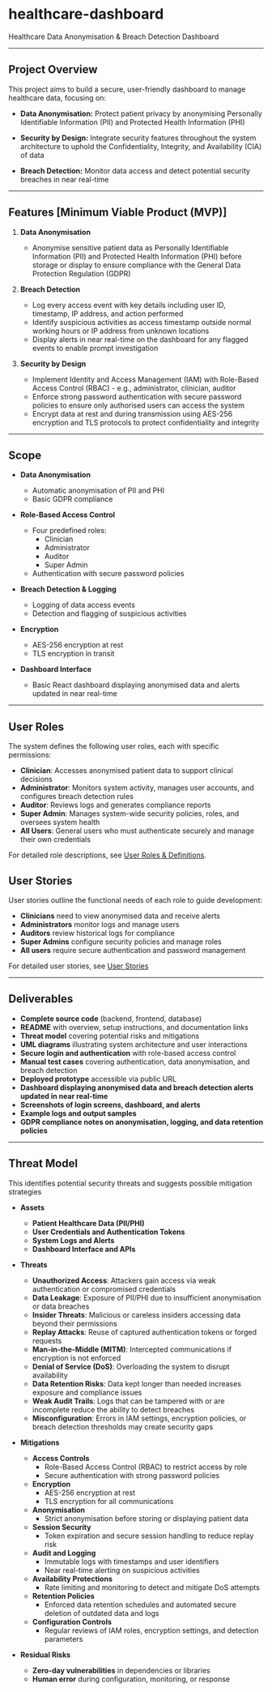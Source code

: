 # healthcare-dashboard
Healthcare Data Anonymisation & Breach Detection Dashboard

---

## Project Overview
This project aims to build a secure, user-friendly dashboard to manage healthcare data, focusing on:

- **Data Anonymisation:** Protect patient privacy by anonymising Personally Identifiable Information (PII) and Protected Health Information (PHI)

- **Security by Design:** Integrate security features throughout the system architecture to uphold the Confidentiality, Integrity, and Availability (CIA) of data

- **Breach Detection:** Monitor data access and detect potential security breaches in near real-time

---

## Features [Minimum Viable Product (MVP)]

1. **Data Anonymisation**
   - Anonymise sensitive patient data as Personally Identifiable Information (PII) and Protected Health Information (PHI) before storage or display to ensure compliance with the General Data Protection Regulation (GDPR)

2. **Breach Detection**
   - Log every access event with key details including user ID, timestamp, IP address, and action performed
   - Identify suspicious activities as access timestamp outside normal working hours or IP address from unknown locations
   - Display alerts in near real-time on the dashboard for any flagged events to enable prompt investigation

3. **Security by Design**
   - Implement Identity and Access Management (IAM) with Role-Based Access Control (RBAC) - e.g., administrator, clinician, auditor
   - Enforce strong password authentication with secure password policies to ensure only authorised users can access the system
   - Encrypt data at rest and during transmission using AES-256 encryption and TLS protocols to protect confidentiality and integrity

---

## Scope

- **Data Anonymisation**
  - Automatic anonymisation of PII and PHI
  - Basic GDPR compliance

- **Role-Based Access Control**
  - Four predefined roles:
    - Clinician
    - Administrator
    - Auditor
    - Super Admin
  - Authentication with secure password policies

- **Breach Detection & Logging**
  - Logging of data access events
  - Detection and flagging of suspicious activities

- **Encryption**
  - AES-256 encryption at rest
  - TLS encryption in transit

- **Dashboard Interface**
   - Basic React dashboard displaying anonymised data and alerts updated in near real-time

---

## User Roles
The system defines the following user roles, each with specific permissions:

- **Clinician**: Accesses anonymised patient data to support clinical decisions
- **Administrator**: Monitors system activity, manages user accounts, and configures breach detection rules
- **Auditor**: Reviews logs and generates compliance reports
- **Super Admin**: Manages system-wide security policies, roles, and oversees system health
- **All Users**: General users who must authenticate securely and manage their own credentials

For detailed role descriptions, see [User Roles & Definitions](docs/user-roles.md).

## User Stories
User stories outline the functional needs of each role to guide development:

- **Clinicians** need to view anonymised data and receive alerts
- **Administrators** monitor logs and manage users
- **Auditors** review historical logs for compliance
- **Super Admins** configure security policies and manage roles
- **All users** require secure authentication and password management

For detailed user stories, see [User Stories](docs/user-stories.md)

---

## Deliverables

- **Complete source code** (backend, frontend, database)
- **README** with overview, setup instructions, and documentation links
- **Threat model** covering potential risks and mitigations
- **UML diagrams** illustrating system architecture and user interactions
- **Secure login and authentication** with role-based access control
- **Manual test cases** covering authentication, data anonymisation, and breach detection
- **Deployed prototype** accessible via public URL
- **Dashboard displaying anonymised data and breach detection alerts updated in near real-time**
- **Screenshots of login screens, dashboard, and alerts**
- **Example logs and output samples**
- **GDPR compliance notes on anonymisation, logging, and data retention policies**

---

## Threat Model
This identifies potential security threats and suggests possible mitigation strategies

- **Assets**

   - **Patient Healthcare Data (PII/PHI)**
   - **User Credentials and Authentication Tokens**
   - **System Logs and Alerts**
   - **Dashboard Interface and APIs**

- **Threats**
   - **Unauthorized Access**: Attackers gain access via weak authentication or compromised credentials
   - **Data Leakage**: Exposure of PII/PHI due to insufficient anonymisation or data breaches
   - **Insider Threats**: Malicious or careless insiders accessing data beyond their permissions
   - **Replay Attacks**: Reuse of captured authentication tokens or forged requests
   - **Man-in-the-Middle (MITM)**: Intercepted communications if encryption is not enforced
   - **Denial of Service (DoS)**: Overloading the system to disrupt availability
   - **Data Retention Risks**: Data kept longer than needed increases exposure and compliance issues
   - **Weak Audit Trails**: Logs that can be tampered with or are incomplete reduce the ability to detect breaches
   - **Misconfiguration**: Errors in IAM settings, encryption policies, or breach detection thresholds may create security gaps

- **Mitigations**
   - **Access Controls**
     - Role-Based Access Control (RBAC) to restrict access by role
     - Secure authentication with strong password policies
   - **Encryption**
     - AES-256 encryption at rest
     - TLS encryption for all communications
   - **Anonymisation**
     - Strict anonymisation before storing or displaying patient data
   - **Session Security**
     - Token expiration and secure session handling to reduce replay risk
   - **Audit and Logging**
     - Immutable logs with timestamps and user identifiers
     - Near real-time alerting on suspicious activities
   - **Availability Protections**
     - Rate limiting and monitoring to detect and mitigate DoS attempts
   - **Retention Policies**
     - Enforced data retention schedules and automated secure deletion of outdated data and logs
   - **Configuration Controls**
     - Regular reviews of IAM roles, encryption settings, and detection parameters

- **Residual Risks**
   - **Zero-day vulnerabilities** in dependencies or libraries
   - **Human error** during configuration, monitoring, or response
